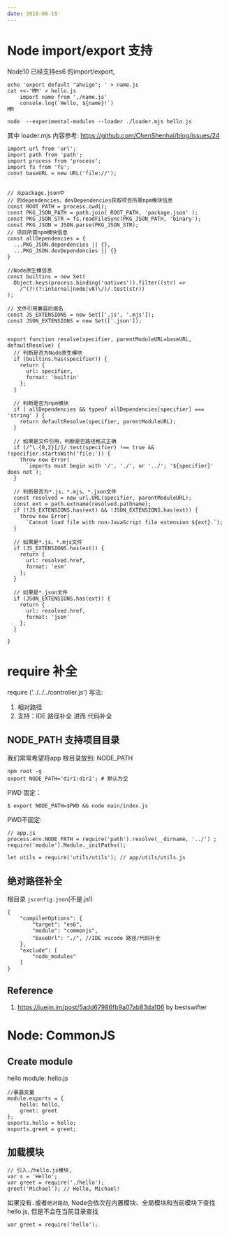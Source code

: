 ```yaml
---
date: 2018-08-18
---
```

# Node import/export 支持
Node10 已经支持es6 的import/export, 


    echo 'export default "ahuigo"; ' > name.js
    cat <<-'MM' > hello.js
        import name from './name.js'
        console.log(`Hello, ${name}!`)
    MM

    node  --experimental-modules --loader ./loader.mjs hello.js

其中 loader.mjs 内容参考: https://github.com/ChenShenhai/blog/issues/24

    import url from 'url';
    import path from 'path';
    import process from 'process';
    import fs from 'fs';
    const baseURL = new URL('file://');


    // 从package.json中
    // 的dependencies、devDependencies获取项目所需npm模块信息
    const ROOT_PATH = process.cwd();
    const PKG_JSON_PATH = path.join( ROOT_PATH, 'package.json' );
    const PKG_JSON_STR = fs.readFileSync(PKG_JSON_PATH, 'binary');
    const PKG_JSON = JSON.parse(PKG_JSON_STR);
    // 项目所需npm模块信息
    const allDependencies = {
      ...PKG_JSON.dependencies || {},
      ...PKG_JSON.devDependencies || {}
    }

    //Node原生模信息
    const builtins = new Set(
      Object.keys(process.binding('natives')).filter((str) =>
        /^(?!(?:internal|node|v8)\/)/.test(str))
    );

    // 文件引用兼容后缀名
    const JS_EXTENSIONS = new Set(['.js', '.mjs']);
    const JSON_EXTENSIONS = new Set(['.json']);


    export function resolve(specifier, parentModuleURL=baseURL, defaultResolve) {
      // 判断是否为Node原生模块
      if (builtins.has(specifier)) {
        return {
          url: specifier,
          format: 'builtin'
        };
      }

      // 判断是否为npm模块
      if ( allDependencies && typeof allDependencies[specifier] === 'string' ) {
        return defaultResolve(specifier, parentModuleURL);
      }

      // 如果是文件引用，判断是否路径格式正确
      if (/^\.{0,2}[/]/.test(specifier) !== true && !specifier.startsWith('file:')) { 
        throw new Error(
          `imports must begin with '/', './', or '../'; '${specifier}' does not`);
      }

      // 判断是否为*.js、*.mjs、*.json文件
      const resolved = new url.URL(specifier, parentModuleURL);
      const ext = path.extname(resolved.pathname);
      if (!JS_EXTENSIONS.has(ext) && !JSON_EXTENSIONS.has(ext)) {
        throw new Error(
          `Cannot load file with non-JavaScript file extension ${ext}.`);
      }

      // 如果是*.js、*.mjs文件
      if (JS_EXTENSIONS.has(ext)) {
        return {
          url: resolved.href,
          format: 'esm'
        };
      }
      
      // 如果是*.json文件
      if (JSON_EXTENSIONS.has(ext)) {
        return {
          url: resolved.href,
          format: 'json'
        };
      }

    }

# require 补全
require ('../../../controller.js') 写法:
1. 相对路径
2. 支持：IDE 路径补全 进而 代码补全

## NODE_PATH 支持项目目录
我们常常希望将app 根目录放到: NODE_PATH

    npm root -g 
    export NODE_PATH='dir1:dir2'; # 默认为空

PWD 固定：

    $ export NODE_PATH=$PWD && node main/index.js

PWD不固定:

    // app.js
    process.env.NODE_PATH = require('path').resolve(__dirname, '../') ;
    require('module').Module._initPaths();

    let utils = require('utils/utils'); // app/utils/utils.js

## 绝对路径补全
根目录 `jsconfig.json`(不是.js!)

    {
        "compilerOptions": {
            "target": "es6",
            "module": "commonjs",
            "baseUrl": "./", //IDE vscode 路径/代码补全
        },
        "exclude": [
            "node_modules"
        ]
    }

## Reference
1. https://juejin.im/post/5add67986fb9a07ab83da106 by bestswifter 

# Node: CommonJS
## Create module
hello module: hello.js

    //暴露变量
    module.exports = {
        hello: hello,
        greet: greet
    };
    exports.hello = hello;
    exports.greet = greet;

## 加载模块

    // 引入./hello.js模块,
    var s = 'Hello';
    var greet = require('./hello');
    greet('Michael'); // Hello, Michael!

如果没有`.`或者`绝对路劲`, Node会依次在内置模块、全局模块和当前模块下查找hello.js, 但是不会在当前目录查找

    var greet = require('hello');
